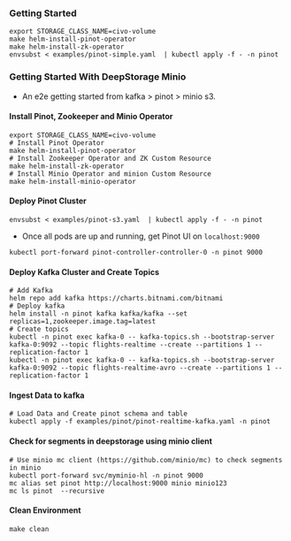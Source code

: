 ### Getting Started 

```
export STORAGE_CLASS_NAME=civo-volume
make helm-install-pinot-operator
make helm-install-zk-operator
envsubst < examples/pinot-simple.yaml  | kubectl apply -f - -n pinot
```

### Getting Started With DeepStorage Minio

- An e2e getting started from kafka > pinot > minio s3.

#### Install Pinot, Zookeeper and Minio Operator
```
export STORAGE_CLASS_NAME=civo-volume
# Install Pinot Operator
make helm-install-pinot-operator
# Install Zookeeper Operator and ZK Custom Resource
make helm-install-zk-operator
# Install Minio Operator and minion Custom Resource
make helm-install-minio-operator
```

#### Deploy Pinot Cluster
```
envsubst < examples/pinot-s3.yaml  | kubectl apply -f - -n pinot
```
- Once all pods are up and running, get Pinot UI on ```localhost:9000```
```
kubectl port-forward pinot-controller-controller-0 -n pinot 9000
```
#### Deploy Kafka Cluster and Create Topics
```
# Add Kafka
helm repo add kafka https://charts.bitnami.com/bitnami
# Deploy kafka
helm install -n pinot kafka kafka/kafka --set replicas=1,zookeeper.image.tag=latest
# Create topics
kubectl -n pinot exec kafka-0 -- kafka-topics.sh --bootstrap-server kafka-0:9092 --topic flights-realtime --create --partitions 1 --replication-factor 1
kubectl -n pinot exec kafka-0 -- kafka-topics.sh --bootstrap-server kafka-0:9092 --topic flights-realtime-avro --create --partitions 1 --replication-factor 1
```

#### Ingest Data to kafka
```
# Load Data and Create pinot schema and table
kubectl apply -f examples/pinot/pinot-realtime-kafka.yaml -n pinot
```

#### Check for segments in deepstorage using minio client
```
# Use minio mc client (https://github.com/minio/mc) to check segments in minio
kubectl port-forward svc/myminio-hl -n pinot 9000
mc alias set pinot http://localhost:9000 minio minio123 
mc ls pinot  --recursive
```

#### Clean Environment
```
make clean
```
